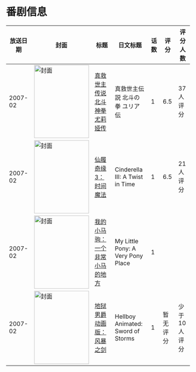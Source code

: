 # 番剧信息

|放送日期|封面|标题|日文标题|话数|评分|评分人数|
|---|---|---|---|---|---|---|
|2007-02|<img src="//lain.bgm.tv/pic/cover/c/11/34/118572_Xabf1.jpg" alt="封面" style="width:150px;height:200px;object-fit:cover;">|[真救世主传说 北斗神拳 尤莉娅传](https://bangumi.tv/subject/118572)|真救世主伝説 北斗の拳 ユリア伝|1|6.5|37人评分|
|2007-02|<img src="//lain.bgm.tv/pic/cover/c/c7/aa/113084_bjJJL.jpg" alt="封面" style="width:150px;height:200px;object-fit:cover;">|[仙履奇缘3： 时间魔法](https://bangumi.tv/subject/113084)|Cinderella III: A Twist in Time|1|6.5|21人评分|
|2007-02|<img src="//lain.bgm.tv/pic/cover/c/0a/36/126731_3UwzU.jpg" alt="封面" style="width:150px;height:200px;object-fit:cover;">|[我的小马驹：一个非常小马的地方](https://bangumi.tv/subject/126731)|My Little Pony: A Very Pony Place|1|||
|2007-02|<img src="//lain.bgm.tv/pic/cover/c/97/94/200446_C61WI.jpg" alt="封面" style="width:150px;height:200px;object-fit:cover;">|[地狱男爵动画版：风暴之剑](https://bangumi.tv/subject/200446)|Hellboy Animated: Sword of Storms|1|暂无评分|少于10人评分|
